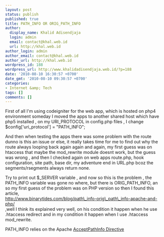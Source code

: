 ```yaml
---
layout: post
status: publish
published: true
title: PATH_INFO OR ORIG_PATH_INFO
author:
  display_name: Khalid Adisendjaja
  login: admin
  email: contact@khal.web.id
  url: http://khal.web.id
author_login: admin
author_email: contact@khal.web.id
author_url: http://khal.web.id
wordpress_id: 188
wordpress_url: http://www.khalidadisendjaja.web.id/?p=188
date: '2010-08-10 16:30:57 +0700'
date_gmt: '2010-08-10 09:30:57 +0700'
categories:
- Internet &amp; Tech
tags: []
comments: []
---
```

First of all I'm using codeigniter for the web app, which is hosted on php4 environment someday I moved the apps to another shared host which have php5 installed , on my URI\_PROTOCOL in config.php files , I change  
 $config['uri\_protocol'] = "PATH\_INFO";

And then when testing the apps there was some problem with the route dunno is this an issue or else, it really takes time for me to find out why the route always looping back again again and again, my first guess was on htaccess that maybe the mod\_rewrite module doesnt work, but the guess was wrong , and then I checked again on web apps route.php, hook configuration, site path, base dir, my adventure end in URL.php bcoz the segments/rsegments always return none.

Try to print out $\_SERVER variable , and now so this is the problem , the PATH\_INFO variable was gone no where, but there is ORIG\_PATH\_INFO, an so my first guess of the problem was on PHP version so then I found this article,  
 http://www.binarytides.com/blog/path\_info-orig\_path\_info-apache-and-php/  
 ,well I think its explained very well, on his condition it happen when he use .htaccess redirect and in my condition it happen when I use .htaccess mod\_rewrite.

PATH\_INFO relies on the Apache [AcceptPathInfo Directive](http://httpd.apache.org/docs/2.0/mod/core.html#acceptpathinfo)